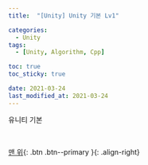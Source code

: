 ```yaml
---
title:  "[Unity] Unity 기본 Lv1" 

categories:
  - Unity
tags:
  - [Unity, Algorithm, Cpp]

toc: true
toc_sticky: true

date: 2021-03-24
last_modified_at: 2021-03-24
---
```


유니티 기본


<br>

[맨 위](#){: .btn .btn--primary }{: .align-right}